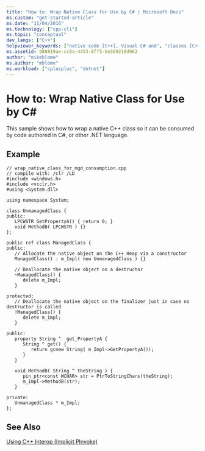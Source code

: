 ```yaml
---
title: "How to: Wrap Native Class for Use by C# | Microsoft Docs"
ms.custom: "get-started-article"
ms.date: "11/04/2016"
ms.technology: ["cpp-cli"]
ms.topic: "conceptual"
dev_langs: ["C++"]
helpviewer_keywords: ["native code [C++], Visual C# and", "classes [C++], Visual C# and"]
ms.assetid: 988819ae-cc6a-4453-8ff5-be369210d962
author: "mikeblome"
ms.author: "mblome"
ms.workload: ["cplusplus", "dotnet"]
---
```

# How to: Wrap Native Class for Use by C#

This sample shows how to wrap a native C++ class so it can be consumed by code authored in C#, or other .NET language.

## Example

```
// wrap_native_class_for_mgd_consumption.cpp
// compile with: /clr /LD
#include <windows.h>
#include <vcclr.h>
#using <System.dll>

using namespace System;

class UnmanagedClass {
public:
   LPCWSTR GetPropertyA() { return 0; }
   void MethodB( LPCWSTR ) {}
};

public ref class ManagedClass {
public:
   // Allocate the native object on the C++ Heap via a constructor
   ManagedClass() : m_Impl( new UnmanagedClass ) {}

   // Deallocate the native object on a destructor
   ~ManagedClass() {
      delete m_Impl;
   }

protected:
   // Deallocate the native object on the finalizer just in case no destructor is called
   !ManagedClass() {
      delete m_Impl;
   }

public:
   property String ^  get_PropertyA {
      String ^ get() {
         return gcnew String( m_Impl->GetPropertyA());
      }
   }

   void MethodB( String ^ theString ) {
      pin_ptr<const WCHAR> str = PtrToStringChars(theString);
      m_Impl->MethodB(str);
   }

private:
   UnmanagedClass * m_Impl;
};
```

## See Also

[Using C++ Interop (Implicit PInvoke)](../dotnet/using-cpp-interop-implicit-pinvoke.md)
